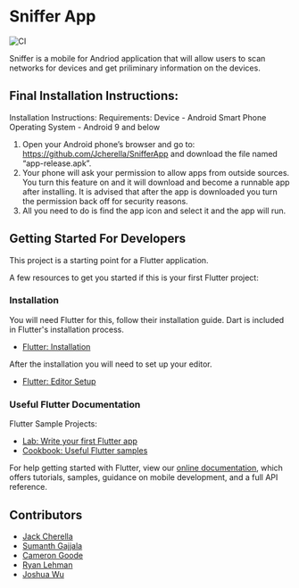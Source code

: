 # Sniffer App

![CI](https://github.com/Jcherella/SnifferApp/workflows/CI/badge.svg)

Sniffer is a mobile for Andriod application that will allow users to scan networks for devices and get priliminary information on the devices.

## Final Installation Instructions:
Installation Instructions:
 Requirements: 
  Device - Android Smart Phone
  Operating System - Android 9 and below

1) Open your Android phone’s browser and go to: https://github.com/Jcherella/SnifferApp and download the file named “app-release.apk”. 
2) Your phone will ask your permission to allow apps from outside sources. You turn this feature on and it will download and become a runnable app after installing. It is advised that after the app is downloaded you turn the permission back off for security reasons.
3) All you need to do is find the app icon and select it and the app will run.

## Getting Started For Developers

This project is a starting point for a Flutter application.

A few resources to get you started if this is your first Flutter project:

### Installation

You will need Flutter for this, follow their installation guide. Dart is included in Flutter's installation process.
- [Flutter: Installation](https://flutter.dev/docs/get-started/install)

After the installation you will need to set up your editor.
- [Flutter: Editor Setup](https://flutter.dev/docs/get-started/editor)

### Useful Flutter Documentation

Flutter Sample Projects:
- [Lab: Write your first Flutter app](https://flutter.dev/docs/get-started/codelab)
- [Cookbook: Useful Flutter samples](https://flutter.dev/docs/cookbook)

For help getting started with Flutter, view our
[online documentation](https://flutter.dev/docs), which offers tutorials,
samples, guidance on mobile development, and a full API reference.

## Contributors

 - [Jack Cherella](https://github.com/Jcherella)
 - [Sumanth Gajjala](https://github.com/gajjas)
 - [Cameron Goode](https://github.com/randomcascade)
 - [Ryan Lehman](https://github.com/rlehman221)
 - [Joshua Wu](https://github.com/123joshuawu)
